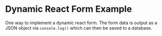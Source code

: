 # Dynamic React Form Example

One way to implement a dynamic react form. The form data is output as a JSON object via `console.log()` which can then be saved to a database.


